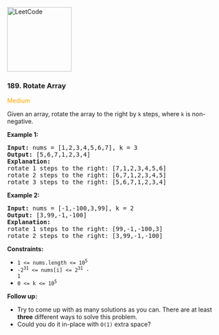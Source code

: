 <a href="https://leetcode.com/problems/rotate-array/">
    <img src="https://assets.leetcode.com/static_assets/public/webpack_bundles/images/logo-dark.e99485d9b.svg"
        style="width:150px" alt="LeetCode"/>
</a>

### 189. Rotate Array

<span style="color:orange">Medium</span>

Given an array, rotate the array to the right by `k` steps, where `k` is
non-negative.

__Example 1:__
<pre>
<b>Input:</b> nums = [1,2,3,4,5,6,7], k = 3
<b>Output:</b> [5,6,7,1,2,3,4]
<b>Explanation:</b>
rotate 1 steps to the right: [7,1,2,3,4,5,6]
rotate 2 steps to the right: [6,7,1,2,3,4,5]
rotate 3 steps to the right: [5,6,7,1,2,3,4]
</pre>

__Example 2:__
<pre>
<b>Input:</b> nums = [-1,-100,3,99], k = 2
<b>Output:</b> [3,99,-1,-100]
<b>Explanation:</b> 
rotate 1 steps to the right: [99,-1,-100,3]
rotate 2 steps to the right: [3,99,-1,-100]
</pre>

__Constraints:__

* <code>1 <= nums.length <= 10<sup>5</sup></code>
* <code>-2<sup>31</sup> <= nums[i] <= 2<sup>31</sup> - 1</code>
* <code>0 <= k <= 10<sup>5</sup></code>

__Follow up:__

* Try to come up with as many solutions as you can. There are at least __three__
  different ways to solve this problem.
* Could you do it in-place with `O(1)` extra space?

